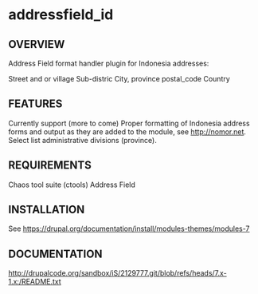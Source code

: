 addressfield_id
===============

OVERVIEW
--------

Address Field format handler plugin for Indonesia addresses:

Street and or village
Sub-distric
City, province postal_code
Country

FEATURES
--------

Currently support (more to come)
Proper formatting of Indonesia address forms and output as they are added to the
module, see http://nomor.net.
Select list administrative divisions (province).

REQUIREMENTS
------------

Chaos tool suite (ctools)
Address Field

INSTALLATION
------------

See https://drupal.org/documentation/install/modules-themes/modules-7

DOCUMENTATION
-------------

http://drupalcode.org/sandbox/iS/2129777.git/blob/refs/heads/7.x-1.x:/README.txt
